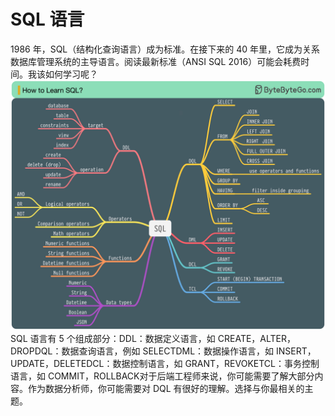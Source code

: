 # SQL 语言

1986 年，SQL（结构化查询语言）成为标准。在接下来的 40 年里，它成为关系数据库管理系统的主导语言。阅读最新标准（ANSI SQL 2016）可能会耗费时间。我该如何学习呢？![](../images/how-to-learn-sql.jpg)SQL 语言有 5 个组成部分：DDL：数据定义语言，如 CREATE，ALTER，DROPDQL：数据查询语言，例如 SELECTDML：数据操作语言，如 INSERT，UPDATE，DELETEDCL：数据控制语言，如 GRANT，REVOKETCL：事务控制语言，如 COMMIT，ROLLBACK对于后端工程师来说，你可能需要了解大部分内容。作为数据分析师，你可能需要对 DQL 有很好的理解。选择与你最相关的主题。